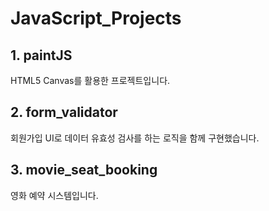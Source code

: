 # JavaScript_Projects

## 1. paintJS
HTML5 Canvas를 활용한 프로젝트입니다.

## 2. form_validator
회원가입 UI로 데이터 유효성 검사를 하는 로직을 함께 구현했습니다.

## 3. movie_seat_booking
영화 예약 시스템입니다.
